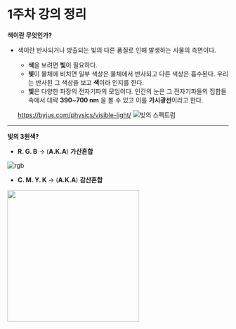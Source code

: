 # 1주차 강의 정리
**색이란 무엇인가?**  
* 색이란 반사되거나 방출되는 빛의 다른 품질로 인해 발생하는 사물의 측면이다.  
  * **색**을 보려면 **빛**이 필요하다.  
  * **빛**이 물체에 비치면 일부 색상은 물체에서 반사되고 다른 색상은 흡수된다. 우리는 반사된 그 색상을 보고 **색**이라 인지를 한다.  
  * **빛**은 다양한 파장의 전자기파의 모임이다.  인간의 눈은 그 전자기파들의 집합들 속에서 대략 **390**~**700 nm** 을 볼 수 있고 이를 **가시광선**이라고 한다.  

  <https://byjus.com/physics/visible-light/>
![빛의 스펙트럼](https://cdn1.byjus.com/wp-content/uploads/2018/11/visible-light-1.jpg)   
***
**빛의 3원색?**  

*  **R. G. B** -> (**A.K.A**) **가산혼합**


![rgb](https://blog.kakaocdn.net/dn/bTmR0u/btq9nhL30IO/lxffbH4GfFm2IhOzsf5kd0/img.jpg)

*  **C. M. Y. K** -> (**A.K.A**) **감산혼합**


<img src="https://m.wowpress.co.kr/wow2.0/w_guide/assets/img/g2_2_02.jpg" width="300" height="300"/>



